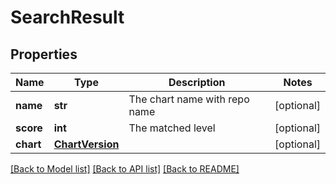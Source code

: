 # SearchResult

## Properties
Name | Type | Description | Notes
------------ | ------------- | ------------- | -------------
**name** | **str** | The chart name with repo name | [optional] 
**score** | **int** | The matched level | [optional] 
**chart** | [**ChartVersion**](ChartVersion.md) |  | [optional] 

[[Back to Model list]](../README.md#documentation-for-models) [[Back to API list]](../README.md#documentation-for-api-endpoints) [[Back to README]](../README.md)


